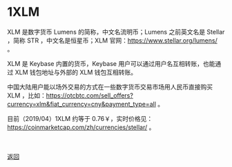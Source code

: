 # 1XLM

XLM 是数字货币 Lumens 的简称，中文名流明币；Lumens 之前英文名是 Stellar ，简称 STR ，中文名是恒星币；XLM 官网：<a href="https://www.stellar.org/lumens/">https://www.stellar.org/lumens/</a> 。

XLM 是 Keybase 内置的货币，Keybase 用户可以通过用户名互相转账，也能通过 XLM 钱包地址与外部的 XLM 钱包互相转账。

中国大陆用户能以场外交易的方式在一些数字货币交易市场用人民币直接购买 XLM ，比如：<a href="https://otcbtc.com/sell_offers?currency=xlm&fiat_currency=cny&payment_type=all">https://otcbtc.com/sell_offers?currency=xlm&fiat_currency=cny&payment_type=all</a> 。

目前（2019/04）1XLM 约等于 0.76￥，实时价格见：<a href="https://coinmarketcap.com/zh/currencies/stellar/">https://coinmarketcap.com/zh/currencies/stellar/</a> 。

<br><br><a href="https://wgredlong.github.io/getkey.html">返回</a>
